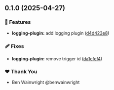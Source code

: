 ## 0.1.0 (2025-04-27)

### 🚀 Features

- **logging-plugin:** add logging plugin ([d4d423e8](https://github.com/benwainwright/hass-blocks/commit/d4d423e8))

### 🩹 Fixes

- **logging-plugin:** remove trigger id ([da1cfef4](https://github.com/benwainwright/hass-blocks/commit/da1cfef4))

### ❤️ Thank You

- Ben Wainwright @benwainwright
